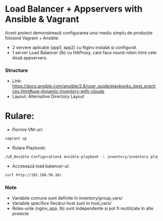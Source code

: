 # Load Balancer + Appservers with Ansible & Vagrant

Acest proiect demonstrează configurarea unui mediu simplu de producție folosind Vagrant + Ansible:

- 2 servere aplicație (app1, app2) cu Nginx instalat și configurat.
- 1 server Load Balancer (lb) cu HAProxy, care face round-robin între cele două appservers.

### Structure

- Link: https://docs.ansible.com/ansible/2.8/user_guide/playbooks_best_practices.html#use-dynamic-inventory-with-clouds 
- Layout: Alternative Directory Layout

# Rulare:

- Pornire VM-uri:

```bash
vagrant up
```

- Rulare Playbook:

```bash
/LB_Ansible-Configuration$ ansible-playbook -i inventory/inventory playbooks/main.yaml
```

- Accesează load balancer-ul:
```bash
curl http://192.168.56.10/
```

### Note

- Variabile comune sunt definite în inventory/group_vars/
- Variabile specifice fiecărui host sunt în host_vars/
- Roles-urile (nginx_app, lb) sunt independente și pot fi reutilizate în alte proiecte